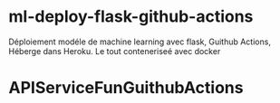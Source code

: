# ml-deploy-flask-github-actions
Déploiement modéle de machine learning avec flask, Guithub Actions, Héberge dans Heroku. Le tout conteneriseé avec docker
# APIServiceFunGuithubActions
